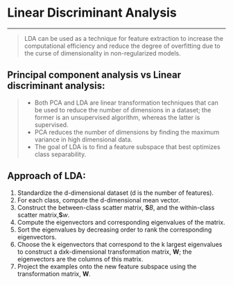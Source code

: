 # Linear Discriminant Analysis

---

> LDA can be used as a technique for feature extraction to increase the computational efficiency and reduce the degree of overfitting due to the curse of dimensionality in non-regularized models.

## Principal component analysis vs Linear discriminant analysis:

> * Both PCA and LDA are linear transformation techniques that can be used to reduce the number of dimensions in a dataset; the former is an unsupervised algorithm, whereas the latter is supervised.
> * PCA reduces the number of dimensions by finding the maximum variance in high dimensional data.
> * The goal of LDA is to find a feature subspace that best optimizes class separability.   

## Approach of LDA:

1. Standardize the d-dimensional dataset (d is the number of features).
2. For each class, compute the d-dimensional mean vector.
3. Construct the between-class scatter matrix, **S***B*, and the within-class scatter matrix,**S***w*.
4. Compute the eigenvectors and corresponding eigenvalues of the matrix.
5. Sort the eigenvalues by decreasing order to rank the corresponding eigenvectors. 
6. Choose the k eigenvectors that correspond to the k largest eigenvalues to construct a d*x*k-dimensional transformation matrix, **W**; the eigenvectors are the columns of this matrix.
7. Project the examples onto the new feature subspace using the transformation matrix, **W**.
